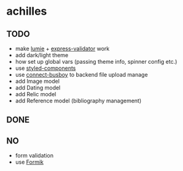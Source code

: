 # achilles

## TODO
* make [lumie](https://github.com/Alex-Levacher/Lumie) + [express-validator](https://express-validator.github.io/docs/) work
* add dark/light theme
* how set up global vars (passing theme info, spinner config etc.)
* use [styled-components](https://www.styled-components.com/)
* use [connect-busboy](https://www.npmjs.com/package/connect-busboy) to backend file upload manage
* add Image model
* add Dating model
* add Relic model
* add Reference model (bibliography management)

## DONE


## NO
* form validation
* use [Formik](https://jaredpalmer.com/formik/)